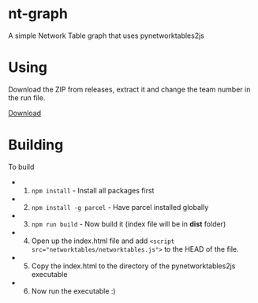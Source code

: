 # nt-graph
A simple Network Table graph that uses pynetworktables2js

# Using
Download the ZIP from releases, extract it and change the team number in the run file.

[Download](http://github.com/ImportProgram/nt-graph/releases)

# Building
To build
- 1) ```npm install``` - Install all packages first
- 2) ```npm install -g parcel``` - Have parcel installed globally
- 3) ```npm run build``` - Now build it (index file will be in **dist** folder)
- 4) Open up the index.html file and add ```<script src="networktables/networktables.js">``` to the HEAD of the file.
- 5) Copy the index.html to the directory of the pynetworktables2js executable 
- 6) Now run the executable :)
